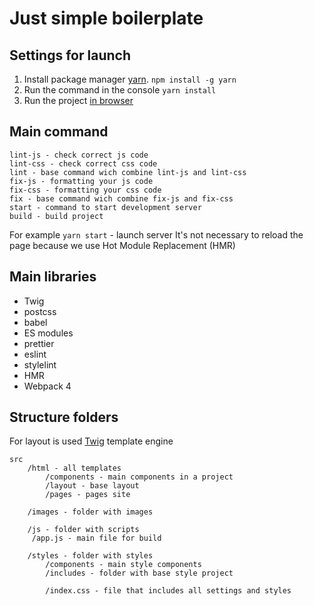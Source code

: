 # Just simple boilerplate

Settings for launch
-----------------------------------

1. Install package manager [yarn](https://yarnpkg.com/).
```npm install -g yarn```
2. Run the command in the console ```yarn install```
3. Run the project [in browser](http://localhost:3000)


Main command
-----------------------------------

```
lint-js - check correct js code
lint-css - check correct css code
lint - base command wich combine lint-js and lint-css
fix-js - formatting your js code
fix-css - formatting your css code
fix - base command wich combine fix-js and fix-css
start - command to start development server
build - build project
```

For example ```yarn start``` - launch server
It's not necessary to reload the page because we use Hot Module Replacement (HMR)


Main libraries
 -----------------------------------

- Twig
- postcss
- babel
- ES modules
- prettier
- eslint
- stylelint
- HMR
- Webpack 4


Structure folders
 -----------------------------------

For layout is used [Twig](https://dev-gang.ru/doc/twig/) template engine

    src
        /html - all templates
            /components - main components in a project
            /layout - base layout
            /pages - pages site

        /images - folder with images

        /js - folder with scripts
         /app.js - main file for build

        /styles - folder with styles
            /components - main style components
            /includes - folder with base style project

            /index.css - file that includes all settings and styles
